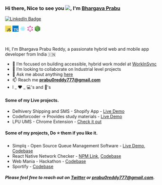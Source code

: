 ### Hi there, Nice to see you <img src="https://media.giphy.com/media/hvRJCLFzcasrR4ia7z/giphy.gif" width="45px">, I'm [Bhargava Prabu](https://prabureddy.github.io)
<p align="left">
<a target="_blank"  href="https://www.linkedin.com/in/prabureddy/"><img src="https://img.shields.io/badge/-@prabureddy-0077B5?style=flat-square&amp;labelColor=0077B5&amp;logo=LinkedIn&amp;link=https://www.linkedin.com/in/prabureddy/" alt="LinkedIn Badge"></a>
<!-- <a target="_blank"><img src="https://visitor-badge.glitch.me/badge?page_id=prabureddy.prabureddy" alt="Vistor Badge"></a> -->
</p>

<code><img height="20" src="https://raw.githubusercontent.com/github/explore/80688e429a7d4ef2fca1e82350fe8e3517d3494d/topics/javascript/javascript.png"></code>
<code><img height="20" src="https://raw.githubusercontent.com/github/explore/80688e429a7d4ef2fca1e82350fe8e3517d3494d/topics/typescript/typescript.png"></code>
<code><img height="20" src="https://raw.githubusercontent.com/github/explore/80688e429a7d4ef2fca1e82350fe8e3517d3494d/topics/react/react.png"></code>
<code><img height="20" src="https://raw.githubusercontent.com/github/explore/5c058a388828bb5fde0bcafd4bc867b5bb3f26f3/topics/graphql/graphql.png"></code>
<code><img height="20" src="https://raw.githubusercontent.com/github/explore/80688e429a7d4ef2fca1e82350fe8e3517d3494d/topics/nodejs/nodejs.png"></code>    

<br />

Hi, I'm Bhargava Prabu Reddy, a passionate hybrid web and mobile app developer from India 🇮🇳


- 🔭 I’m focused on building accessible, hybrid work model at [WorkInSync](https://www.workinsync.io/)
- 👯 I’m looking to collaborate on Industrial level projects
- 💬 Ask me about anything [here](https://github.com/prabureddy/prabureddy/issues)
- 📫 Reach me **prabu0reddy777@gmail.com**
-  I  _ ❤️ _ 💻's and 📱's

#### Some of my Live projects.
- Delhivery Shipping and SMS - Shopify App - [Live Demo](https://app.freshwind.xyz)
- Codeforcoder -> Provides study materials - [Live Demo](https://codeforcoder.com)
- LPU UMS - Chrome Extension - [Check it out](https://chrome.google.com/webstore/detail/lpu-ums-extension/acpmgacalnkaggikkhdffhogebmbjpmp?hl=en)

#### Some of my projects, Do ⭐️ them if you like it.
- Simplq - Open Source Queue Management Software - [Live Demo](https://www.simplq.me/), [Codebase](https://github.com/SimplQ/simplQ-frontend)
- React Native Network Checker - [NPM Link](https://www.npmjs.com/package/react-native-network-checker), [Codebase](https://github.com/prabureddy/react-native-network-checker)
- Web Mania - Hackathon - [Codebase](https://github.com/prabureddy/webmania_1.0-django)
- Sportify - [Codebase](https://github.com/prabureddy/sportify-django)

##### Please feel free to reach out on **[Twitter](https://twitter.com/bhargavaprabu)** or **prabu0reddy777@gmail.com**. 
